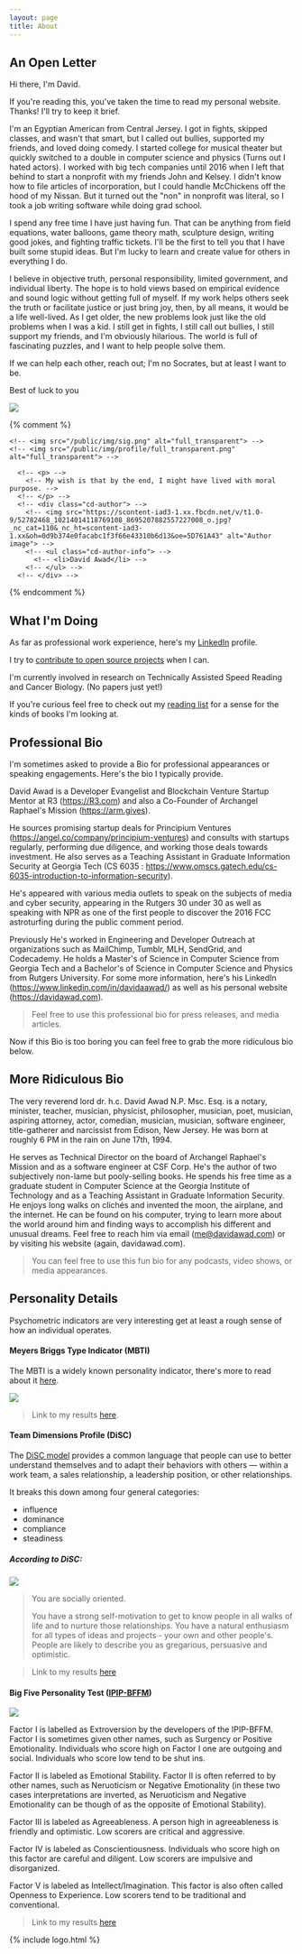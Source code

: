 ```yaml
---
layout: page
title: About
---
```



## An Open Letter

Hi there, I'm David.

If you're reading this, you've taken the time to read my personal website. Thanks! I'll try to keep it brief.

I'm an Egyptian American from Central Jersey. I got in fights, skipped classes, and wasn't that smart, but I called out bullies, supported my friends, and loved doing comedy. I started college for musical theater but quickly switched to a double in computer science and physics (Turns out I hated actors). I worked with big tech companies until 2016 when I left that behind to start a nonprofit with my friends John and Kelsey.  I didn't know how to file articles of incorporation, but I could handle McChickens off the hood of my Nissan. But it turned out the "non" in nonprofit was literal, so I took a job writing software while doing grad school.

I spend any free time I have just having fun. That can be anything from field equations, water balloons, game theory math, sculpture design, writing good jokes, and fighting traffic tickets. I'll be the first to tell you that I have built some stupid ideas. But I'm lucky to learn and create value for others in everything I do.


I believe in objective truth, personal responsibility, limited government, and individual liberty. The hope is to hold views based on empirical evidence and sound logic without getting full of myself. If my work helps others seek the truth or facilitate justice or just bring joy, then, by all means, it would be a life well-lived. As I get older, the new problems look just like the old problems when I was a kid. I still get in fights, I still call out bullies, I still support my friends, and I'm obviously hilarious. The world is full of fascinating puzzles, and I want to help people solve them.


If we can help each other, reach out; I'm no Socrates, but at least I want to be.

Best of luck to you

![](/public/img/sig.png)


{% comment %}
<!-- <div class="full_transparent"> -->
    <!-- <img src="/public/img/sig.png" alt="full_transparent"> -->
    <!-- <img src="/public/img/profile/full_transparent.png" alt="full_transparent"> -->
<!-- </div> -->



<!-- <div class="cd-testimonials-wrapper"> -->
      <!-- <p> -->
        <!-- My wish is that by the end, I might have lived with moral purpose. -->
      <!-- </p> -->
      <!-- <div class="cd-author"> -->
        <!-- <img src="https://scontent-iad3-1.xx.fbcdn.net/v/t1.0-9/52782468_10214014118769108_8695207882557227008_o.jpg?_nc_cat=110&_nc_ht=scontent-iad3-1.xx&oh=0d9b374e0facabc1f3f66e43310b6d13&oe=5D761A43" alt="Author image"> -->
        <!-- <ul class="cd-author-info"> -->
          <!-- <li>David Awad</li> -->
        <!-- </ul> -->
      <!-- </div> -->
<!-- </div> -->

{% endcomment %}


## What I'm Doing

As far as professional work experience, here's my [LinkedIn](https://www.linkedin.com/in/davidaawad/) profile.

I try to [contribute to open source projects](https://github.com/davidawad) when I can.

I'm currently involved in research on Technically Assisted Speed Reading and Cancer Biology. (No papers just yet!)

If you're curious feel free to check out my [reading list](/reading) for a sense for the kinds of books I'm looking at.


## Professional Bio

I'm sometimes asked to provide a Bio for professional appearances or speaking engagements. Here's the bio I typically provide.

<p class="message">


David Awad is a Developer Evangelist and Blockchain Venture Startup Mentor at R3 (https://R3.com) and also a Co-Founder of Archangel Raphael's Mission (https://arm.gives).

He sources promising startup deals for Principium Ventures (https://angel.co/company/principium-ventures) and consults with startups regularly, performing due diligence, and working those deals towards investment. He also serves as a Teaching Assistant in Graduate Information Security at Georgia Tech (CS 6035 : https://www.omscs.gatech.edu/cs-6035-introduction-to-information-security).

He's appeared with various media outlets to speak on the subjects of media and cyber security, appearing in the Rutgers 30 under 30 as well as speaking with NPR as one of the first people to discover the 2016 FCC astroturfing during the public comment period.

Previously He's worked in Engineering and Developer Outreach at organizations such as MailChimp, Tumblr, MLH, SendGrid, and Codecademy. He holds a Master's of Science in Computer Science from Georgia Tech and a Bachelor's of Science in Computer Science and Physics from Rutgers University. For some more information, here's his LinkedIn (https://www.linkedin.com/in/davidaawad/) as well as his personal website (https://davidawad.com).


</p>

> Feel free to use this professional bio for press releases, and media articles.



Now if this Bio is too boring you can feel free to grab the more ridiculous bio below.

## More Ridiculous Bio

<p class="message">

The very reverend lord dr. h.c. David Awad N.P. Msc. Esq. is a notary, minister, teacher, musician, physicist, philosopher, musician, poet, musician, aspiring attorney, actor, comedian, musician, musician, software engineer, title-gatherer and narcissist from Edison, New Jersey. He was born at roughly 6 PM in the rain on June 17th, 1994.

He serves as Technical Director on the board of Archangel Raphael's Mission and as a software engineer at CSF Corp. He's the author of two subjectively non-lame but pooly-selling books. He spends his free time as a graduate student in Computer Science at the Georgia Institute of Technology and as a Teaching Assistant in Graduate Information Security. He enjoys long walks on clichés and invented the moon, the airplane, and the internet. He can be found on his computer, trying to learn more about the world around him and finding ways to accomplish his different and unusual dreams. Feel free to reach him via email (me@davidawad.com) or by visiting his website (again, davidawad.com).

</p>

> You can feel free to use this fun bio for any podcasts, video shows, or media appearances.


## Personality Details

Psychometric indicators are very interesting get at least a rough sense of how an individual operates.

#### Meyers Briggs Type Indicator (MBTI)

The MBTI is a widely known personality indicator, there's more to read about it [here]().

![](/public/img/personality_tests/mbti.png)


> Link to my results [here](https://www.16personalities.com/enfp-personality).


#### Team Dimensions Profile (DiSC)


The [DiSC model](https://www.discprofile.com/what-is-disc/overview/) provides a common language that people can use to better understand themselves and to adapt their behaviors with others — within a work team, a sales relationship, a leadership position, or other relationships.


It breaks this down among four general categories:

- influence
- dominance
- compliance
- steadiness

##### According to DiSC:


![](/public/img/personality_tests/disc.png)

>You are socially oriented.
>
>You have a strong self-motivation to get to know people in all walks of life and to nurture those relationships. You have a natural enthusiasm for all types of ideas and projects - your own and other people's. People are likely to describe you as gregarious, persuasive and optimistic.



> Link to my results [here](https://www.123test.com/disc-personality-test/id=fCNYJEDXO5SZIC8&version=)




#### Big Five Personality Test ([IPIP-BFFM](https://openpsychometrics.org/tests/IPIP-BFFM/))

![](/public/img/personality_tests/BIG5-graphic.png)

Factor I is labelled as Extroversion by the developers of the IPIP-BFFM. Factor I is sometimes given other names, such as Surgency or Positive Emotionality.
Individuals who score high on Factor I one are outgoing and social. Individuals who score low tend to be shut ins.

Factor II is labeled as Emotional Stability. Factor II is often referred to by other names, such as Neruoticism or Negative Emotionality (in these two cases interpretations are inverted, as Neruoticism and Negative Emotionality can be though of as the opposite of Emotional Stability).

Factor III is labeled as Agreeableness. A person high in agreeableness is friendly and optimistic. Low scorers are critical and aggressive.

Factor IV is labeled as Conscientiousness. Individuals who score high on this factor are careful and diligent. Low scorers are impulsive and disorganized.

Factor V is labeled as Intellect/Imagination. This factor is also often called Openness to Experience. Low scorers tend to be traditional and conventional.

> Link to my results [here](https://openpsychometrics.org/tests/IPIP-BFFM/results.php?r=3.8,4.6,4.2,4.5,4.3)




{% include logo.html %}
